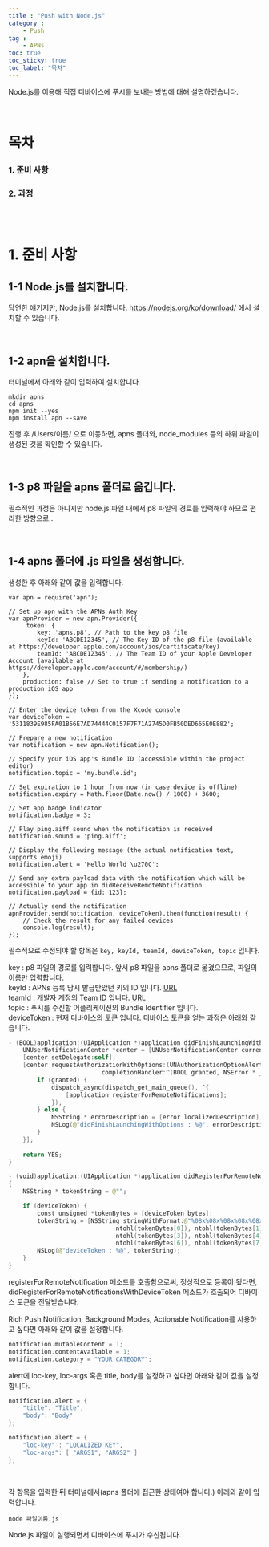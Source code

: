 ```yaml
---
title : "Push with Node.js"
category :
    - Push
tag :
    - APNs
toc: true
toc_sticky: true
toc_label: "목차"
---
```


Node.js를 이용해 직접 디바이스에 푸시를 보내는 방법에 대해 설명하겠습니다.

<br/>

# 목차

### 1. 준비 사항

### 2. 과정

<br/>
<br/>

# 1. 준비 사항

## 1-1 Node.js를 설치합니다.

당연한 얘기지만, Node.js를 설치합니다. https://nodejs.org/ko/download/ 에서 설치할 수 있습니다.

<br/>

## 1-2 apn을 설치합니다.

터미널에서 아래와 같이 입력하여 설치합니다.

~~~
mkdir apns
cd apns
npm init --yes
npm install apn --save
~~~

진행 후 /Users/이름/ 으로 이동하면, apns 폴더와, node_modules 등의 하위 파일이 생성된 것을 확인할 수 있습니다.

<br/>

## 1-3 p8 파일을 apns 폴더로 옮깁니다.

필수적인 과정은 아니지만 node.js 파일 내에서 p8 파일의 경로를 입력해야 하므로 편리한 방향으로..

<br/>

## 1-4 apns 폴더에 .js 파일을 생성합니다.

생성한 후 아래와 같이 값을 입력합니다.


~~~
var apn = require('apn');

// Set up apn with the APNs Auth Key
var apnProvider = new apn.Provider({  
     token: {
        key: 'apns.p8', // Path to the key p8 file
        keyId: 'ABCDE12345', // The Key ID of the p8 file (available at https://developer.apple.com/account/ios/certificate/key)
        teamId: 'ABCDE12345', // The Team ID of your Apple Developer Account (available at https://developer.apple.com/account/#/membership/)
    },
    production: false // Set to true if sending a notification to a production iOS app
});

// Enter the device token from the Xcode console
var deviceToken = '5311839E985FA01B56E7AD74444C0157F7F71A2745D0FB50DED665E0E882';

// Prepare a new notification
var notification = new apn.Notification();

// Specify your iOS app's Bundle ID (accessible within the project editor)
notification.topic = 'my.bundle.id';

// Set expiration to 1 hour from now (in case device is offline)
notification.expiry = Math.floor(Date.now() / 1000) + 3600;

// Set app badge indicator
notification.badge = 3;

// Play ping.aiff sound when the notification is received
notification.sound = 'ping.aiff';

// Display the following message (the actual notification text, supports emoji)
notification.alert = 'Hello World \u270C';

// Send any extra payload data with the notification which will be accessible to your app in didReceiveRemoteNotification
notification.payload = {id: 123};

// Actually send the notification
apnProvider.send(notification, deviceToken).then(function(result) {  
    // Check the result for any failed devices
    console.log(result);
});
~~~

필수적으로 수정되야 할 항목은 `key, keyId, teamId, deviceToken, topic` 입니다.

key : p8 파일의 경로를 입력합니다. 앞서 p8 파일을 apns 폴더로 옮겼으므로, 파일의 이름만 입력합니다.   
keyId : APNs 등록 당시 발급받았던 키의 ID 입니다. [URL](https://developer.apple.com/account/ios/certificate/key)   
teamId : 개발자 계정의 Team ID 입니다. [URL](https://developer.apple.com/account/#/membership/)   
topic : 푸시를 수신할 어플리케이션의 Bundle Identifier 입니다.   
deviceToken : 현재 디바이스의 토큰 입니다. 디바이스 토큰을 얻는 과정은 아래와 같습니다.

~~~swift
- (BOOL)application:(UIApplication *)application didFinishLaunchingWithOptions:(NSDictionary *)launchOptions {
    UNUserNotificationCenter *center = [UNUserNotificationCenter currentNotificationCenter];
    [center setDelegate:self];
    [center requestAuthorizationWithOptions:(UNAuthorizationOptionAlert | UNAuthorizationOptionSound | UNAuthorizationOptionBadge)
                          completionHandler:^(BOOL granted, NSError * _Nullable error) {
        if (granted) {
            dispatch_async(dispatch_get_main_queue(), ^{
                [application registerForRemoteNotifications];
            });
        } else {
            NSString * errorDescription = [error localizedDescription];
            NSLog(@"didFinishLaunchingWithOptions : %@", errorDescription);
        }
    }];
    
    return YES;
}

- (void)application:(UIApplication *)application didRegisterForRemoteNotificationsWithDeviceToken:(NSData *)deviceToken
{
    NSString * tokenString = @"";

    if (deviceToken) {
        const unsigned *tokenBytes = [deviceToken bytes];
        tokenString = [NSString stringWithFormat:@"%08x%08x%08x%08x%08x%08x%08x%08x",
                              ntohl(tokenBytes[0]), ntohl(tokenBytes[1]), ntohl(tokenBytes[2]),
                              ntohl(tokenBytes[3]), ntohl(tokenBytes[4]), ntohl(tokenBytes[5]),
                              ntohl(tokenBytes[6]), ntohl(tokenBytes[7])];
        NSLog(@"deviceToken : %@", tokenString);
    }
}
~~~

registerForRemoteNotification 메소드를 호출함으로써, 정상적으로 등록이 됬다면, didRegisterForRemoteNotificationsWithDeviceToken 메소드가 호출되어 디바이스 토큰을 전달받습니다.

Rich Push Notification, Background Modes, Actionable Notification를 사용하고 싶다면 아래와 같이 값을 설정합니다.

~~~swift
notification.mutableContent = 1;
notification.contentAvailable = 1;
notification.category = "YOUR CATEGORY";
~~~

alert에 loc-key, loc-args 혹은 title, body를 설정하고 싶다면 아래와 같이 값을 설정합니다.

~~~swift
notification.alert = {
	"title": "Title",
	"body": "Body"
};

notification.alert = {
    "loc-key" : "LOCALIZED KEY",
    "loc-args": [ "ARGS1", "ARGS2" ]
};
~~~

<br/>

각 항목을 입력한 뒤 터미널에서(apns 폴더에 접근한 상태여야 합니다.) 아래와 같이 입력합니다.

~~~
node 파일이름.js
~~~

Node.js 파일이 실행되면서 디바이스에 푸시가 수신됩니다.

